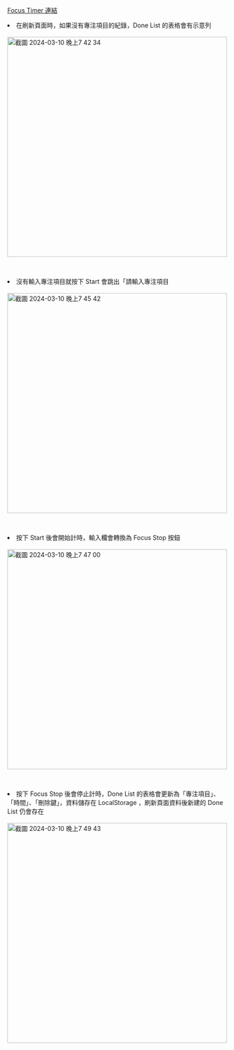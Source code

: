 <a href="https://aaronzhan0906.github.io/Focus-Timer/" target="_blank">Focus Timer 連結</a>

<li>在刷新頁面時，如果沒有專注項目的紀錄，Done List 的表格會有示意列</li>
<br>
<img width="500" alt="截圖 2024-03-10 晚上7 42 34" src="https://github.com/aaronzhan0906/Focus-Timer/assets/156295425/249c4399-3873-4f09-9d17-ddcf3e99b104"><br>


<br><li>沒有輸入專注項目就按下 Start 會跳出「請輸入專注項目</li>
<br>
<img width="500" alt="截圖 2024-03-10 晚上7 45 42" src="https://github.com/aaronzhan0906/Focus-Timer/assets/156295425/14a69bd9-bb6b-442a-a588-ab7e2503029d"><br>


<br><li>按下 Start 後會開始計時，輸入欄會轉換為 Focus Stop 按鈕</li>
<br>
<img width="500" alt="截圖 2024-03-10 晚上7 47 00" src="https://github.com/aaronzhan0906/Focus-Timer/assets/156295425/64968b77-5a68-48d7-8d73-13fcc374db46"><br>


<br><li>按下 Focus Stop 後會停止計時，Done List 的表格會更新為「專注項目」、「時間」、「刪除鍵」，資料儲存在 LocalStorage ，刷新頁面資料後新建的 Done List 仍會存在</li>
<br>
<img width="500" alt="截圖 2024-03-10 晚上7 49 43" src="https://github.com/aaronzhan0906/Focus-Timer/assets/156295425/9f611565-36c9-4194-8a1b-4eb3a0a8f6bf"><br>


